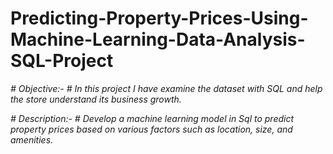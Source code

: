 # Predicting-Property-Prices-Using-Machine-Learning-Data-Analysis-SQL-Project

*# Objective:-*
*# In this project I have examine the dataset with SQL and help the store understand its business growth.*

*# Description:-*
 *# Develop a machine learning model in Sql to predict property prices based on various factors such as location, size, and amenities.*
